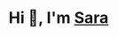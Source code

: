 

<h1 align="center">Hi 👋, I'm <a href="https://github.com/Sara-Waleed" target="blank">
Sara</a></h1>



